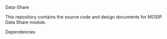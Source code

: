 Data-Share

This repository contains the source code and design documents for MOSIP Data Share module.

Dependencies



